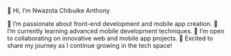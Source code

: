 👋 Hi, I’m Nwazota Chibuike Anthony 

👀 I’m passionate about front-end development and mobile app creation.
🌱 I’m currently learning advanced mobile development techniques.
💞️ I’m open to collaborating on innovative web and mobile app projects.
🚀 Excited to share my journey as I continue growing in the tech space!


<!---
Oracle00999/Oracle00999 is a ✨ special ✨ repository because its `README.md` (this file) appears on your GitHub profile.
You can click the Preview link to take a look at your changes.
--->

